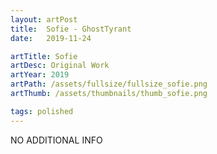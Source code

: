 ```yaml
---
layout: artPost
title:  Sofie - GhostTyrant
date:   2019-11-24

artTitle: Sofie
artDesc: Original Work
artYear: 2019
artPath: /assets/fullsize/fullsize_sofie.png
artThumb: /assets/thumbnails/thumb_sofie.png

tags: polished
---
```


NO ADDITIONAL INFO